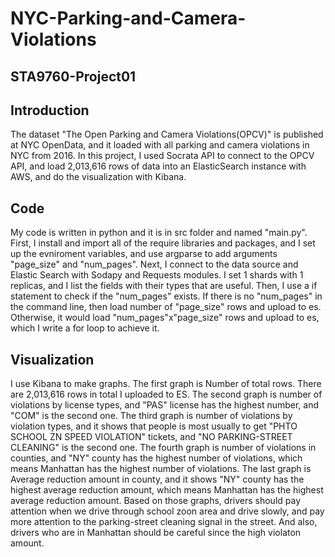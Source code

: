 # NYC-Parking-and-Camera-Violations
## STA9760-Project01
## Introduction 
The dataset "The Open Parking and Camera Violations(OPCV)" is published at NYC OpenData, and it loaded with all parking and camera violations in NYC from 2016. In this project, I used Socrata API to connect to the OPCV API, and load 2,013,616 rows of data into an ElasticSearch instance with AWS, and do the visualization with Kibana. 

## Code 
My code is written in python and it is in src folder and named "main.py". First, I install and import all of the require libraries and packages, and I set up the evniroment variables, and use argparse to add arguments "page_size" and "num_pages". Next, I connect to the data source and Elastic Search with Sodapy and Requests modules. I set 1 shards with 1 replicas, and I list the fields with their types that are useful. Then, I use a if statement to check if the "num_pages" exists. If there is no "num_pages" in the command line, then load number of "page_size" rows and upload to es. Otherwise, it would load "num_pages"x"page_size" rows and upload to es, which I write a for loop to achieve it.

## Visualization
I use Kibana to make graphs. The first graph is Number of total rows. There are 2,013,616 rows in total I uploaded to ES. The second graph is number of violations by license types, and "PAS" license has the highest number, and "COM" is the second one. The third graph is number of violations by violation types, and it shows that people is most usually to get "PHTO SCHOOL ZN SPEED VIOLATION" tickets, and "NO PARKING-STREET CLEANING" is the second one. The fourth graph is number of violations in counties, and "NY" county has the highest number of violations, which means Manhattan has the highest number of violations. The last graph is Average reduction amount in county, and it shows "NY" county has the highest average reduction amount, which means Manhattan has the highest average reduction amount. 
Based on those graphs, drivers should pay attention when we drive through school zoon area and drive slowly, and pay more attention to the parking-street cleaning signal in the street. And also, drivers who are in Manhattan should be careful since the high violaton amount. 
